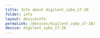 ```yaml
---
title: Info about digilent_zybo_z7-20
folder: info
layout: deviceinfo
permalink: /devices/digilent_zybo_z7-20/
device: digilent_zybo_z7-20
---
```


